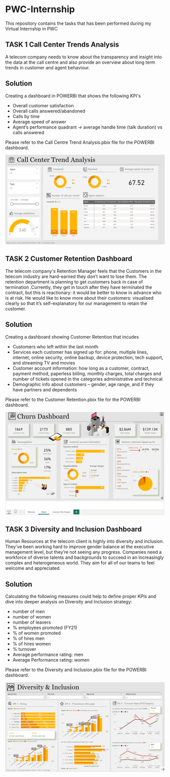 # PWC-Internship
This repository contains the tasks that has been performed during my Virtual Internship in PWC

## TASK 1 Call Center Trends Analysis
A telecom company needs to know about the transparency and insight into the data at the call centre and also provide an overview about long term trends in customer and agent behaviour.

## Solution
Creating a dashboard in POWERBI that shows the following KPI's

- Overall customer satisfaction
- Overall calls answered/abandoned
- Calls by time
- Average speed of answer
- Agent’s performance quadrant -> average handle time (talk duration) vs calls answered

Please refer to the Call Centre Trend Analysis.pbix file for the POWERBI dashboard.

![](Call-Centre.png)

## TASK 2 Customer Retention Dashboard
The telecom company's Retention Manager feels that the Customers in the telecom industry are hard-earned they don’t want to lose them. The retention department is planning to get customers back in case of termination .Currently, they get in touch after they have terminated the contract, but this is reactionary: it would be better to know in advance who is at risk. 
He would like to know more about their customers: visualised clearly so that it’s self-explanatory for our management to retain the customer.

## Solution
Creating a dashboard showing Customer Retention that incudes
- Customers who left within the last month
- Services each customer has signed up for: phone, multiple lines, internet, online security, online backup, device protection, tech support, and streaming TV and movies
- Customer account information: how long as a customer, contract, payment method, paperless billing, monthly charges, total charges and number of tickets opened in the categories administrative and technical
- Demographic info about customers – gender, age range, and if they have partners and dependents

Please refer to the Customer Retention.pbix file for the POWERBI dashboard.

![](customer-retention.png)

## TASK 3 Diversity and Inclusion Dashboard
Human Resources at the  telecom client is highly into diversity and inclusion. They’ve been working hard to improve gender balance at the executive management level, but they’re not seeing any progress. 
Companies need a workforce of diverse talents and backgrounds to succeed in an increasingly complex and heterogeneous world. They aim for all of our teams to feel welcome and appreciated.

## Solution

Calculating the following measures could help to define proper KPIs and dive into deeper analysis on Diversity and Inclusion strategy:

- number of men
- number of women
- number of leavers
- % employees promoted (FY21)
- % of women promoted
- % of hires men
- % of hires women
- % turnover 
- Average performance rating: men
- Average Performance rating: women

Please refer to the Diversity and Inclusion.pbix file for the POWERBI dashboard.

![](Diversity-inclusion.png)
